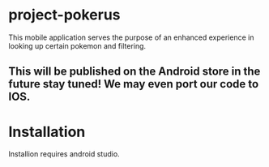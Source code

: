 # project-pokerus
This mobile application serves the purpose of an enhanced experience in looking up certain pokemon and filtering.

## This will be published on the Android store in the future stay tuned! We may even port our code to IOS.

# Installation
Installion requires android studio.
